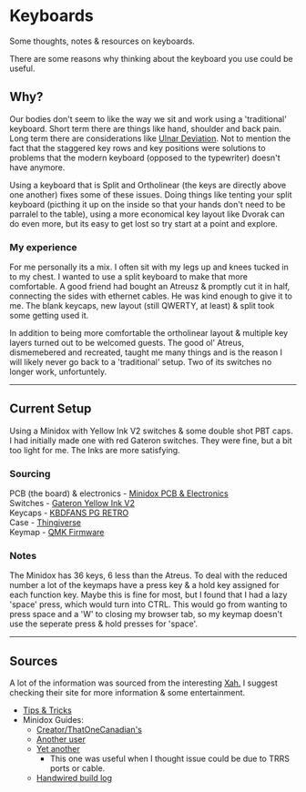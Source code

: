# Keyboards

Some thoughts, notes & resources on keyboards.  
  
There are some reasons why thinking about the keyboard you use could be useful.  
## Why?

Our bodies don't seem to like the way we sit and work using a 'traditional' keyboard. Short term there are things like hand, shoulder and back pain. Long term there are considerations like [Ulnar Deviation](https://www.medicalnewstoday.com/articles/325777). Not to mention the fact that the staggered key rows and key positions were solutions to problems that the modern keyboard (opposed to the typewriter) doesn't have anymore.

Using a keyboard that is Split and Ortholinear (the keys are directly above one another) fixes some of these issues. Doing things like tenting your split keyboard (picthing it up on the inside so that your hands don't need to be parralel to the table), using a more economical key layout like Dvorak can do even more, but its easy to get lost so try start at a point and explore.  
### My experience

For me personally its a mix. I often sit with my legs up and knees tucked in to my chest. I wanted to use a split keyboard to make that more comfortable. A good friend had bought an Atreusz & promptly cut it in half, connecting the sides with ethernet cables. He was kind enough to give it to me. The blank keycaps, new layout (still QWERTY, at least) & split took some getting used it. 

In addition to being more comfortable the ortholinear layout & multiple key layers turned out to be welcomed guests. The good ol' Atreus, dismemebered and recreated, taught me many things and is the reason I will likely never go back to a 'traditional' setup. Two of its switches no longer work, unfortuntely. 

---
## Current Setup

Using a Minidox with Yellow Ink V2 switches & some double shot PBT caps. I had initially made one with red Gateron switches. They were fine, but a bit too light for me. The Inks are more satisfying.  
### Sourcing 

PCB (the board) & electronics - [Minidox PCB & Electronics](https://shop.profetkeyboards.com/product/minidox-pcb-set)  
Switches - [Gateron Yellow Ink V2](https://www.ctrlshiftesc.co.za/products/ink-v2-switch)  
Keycaps - [KBDFANS PG RETRO](https://www.ctrlshiftesc.co.za/products/kbdfans-pg-retro-keycap-set)  
Case - [Thingiverse](https://www.thingiverse.com/thing:2856789)  
Keymap - [QMK Firmware](https://github.com/rudithefox/qmk_firmware/blob/master/keyboards/maple_computing/minidox/keymaps/rudi/keymap.c)
### Notes

The Minidox has 36 keys, 6 less than the Atreus. To deal with the reduced number a lot of the keymaps have a press key & a hold key assigned for each function key. Maybe this is fine for most, but I found that I had a lazy 'space' press, which would turn into CTRL. This would go from wanting to press space and a 'W' to closing my browser tab, so my keymap doesn't use the seperate press & hold presses for 'space'. 

---
## Sources

A lot of the information was sourced from the interesting [Xah.](http://xahlee.info/kbd/keyboarding.html) I suggest checking their site for more information & some entertainment.

- [Tips & Tricks](tips_tricks.md)
- Minidox Guides:
    - [Creator/ThatOneCanadian's](https://imgur.com/a/vImo6)
    - [Another user](https://imgur.com/a/TrdBs)
    - [Yet another](https://francescomecca.eu/blog/2017/10/2/minidoxguide/)
        - This one was useful when I thought issue could be due to TRRS ports or cable. 
    - [Handwired build log](https://imgur.com/a/8Mj3uk6)   